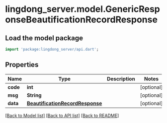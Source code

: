 # lingdong_server.model.GenericResponseBeautificationRecordResponse

## Load the model package
```dart
import 'package:lingdong_server/api.dart';
```

## Properties
Name | Type | Description | Notes
------------ | ------------- | ------------- | -------------
**code** | **int** |  | [optional] 
**msg** | **String** |  | [optional] 
**data** | [**BeautificationRecordResponse**](BeautificationRecordResponse.md) |  | [optional] 

[[Back to Model list]](../README.md#documentation-for-models) [[Back to API list]](../README.md#documentation-for-api-endpoints) [[Back to README]](../README.md)


